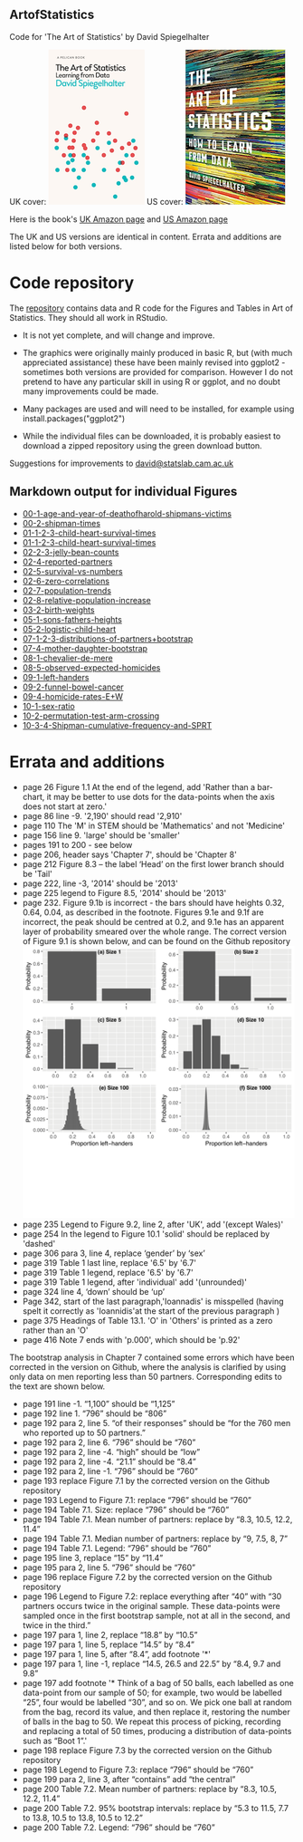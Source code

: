 ## ArtofStatistics
Code for 'The Art of Statistics' by David Spiegelhalter

UK cover: ![](art-cover.png) US cover:   ![](US-cover.png)   

Here is the book's [UK Amazon page](https://www.amazon.co.uk/Art-Statistics-Learning-Pelican-Books/dp/0241398630)
and [US Amazon page](https://www.amazon.com/Art-Statistics-How-Learn-Data/dp/1541618513/ref=sr_1_2?keywords=spiegelhalter&qid=1564306871&s=gateway&sr=8-2)

The UK and US versions are identical in content.  Errata and additions are listed below for both versions.

# Code repository

The [repository](https://github.com/dspiegel29/ArtofStatistics) contains data and R code for the Figures and Tables in Art of Statistics.  They should all work in RStudio.

* It is not yet complete, and will change and improve. 

* The graphics were originally mainly produced in basic R, but (with much appreciated assistance) these have been mainly revised into ggplot2 - sometimes both versions are provided for comparison.  However I do not pretend to have any particular skill in using R or ggplot, and no doubt many improvements could be made.

* Many packages are used and will need to be installed, for example using  install.packages("ggplot2")

* While the individual files can be downloaded, it is probably easiest to download a zipped repository using the green download button.

Suggestions for improvements to david@statslab.cam.ac.uk

## Markdown output for individual Figures

* [00-1-age-and-year-of-deathofharold-shipmans-victims](00-1-age-and-year-of-deathofharold-shipmans-victims/00-1-age-year-shipman_victims-x.html)
* [00-2-shipman-times](00-2-shipman-times/00-2-shipman-times-x.html)
* [01-1-2-3-child-heart-survival-times](01-1-2-3-child-heart-survival-times/01-3-child-heart-proportions-x.html)
* [01-1-2-3-child-heart-survival-times](01-1-2-3-child-heart-survival-times/01-1-child-heart-survival-x.html)
* [02-2-3-jelly-bean-counts](02-2-3-jelly-bean-counts/02-2-3-jelly-beans-count-x.html)
* [02-4-reported-partners](02-4-reported-partners/02-4-sexual-partners-x.html)
* [02-5-survival-vs-numbers](02-5-survival-vs-numbers/02-5-child-heart-surgery-x.html)
* [02-6-zero-correlations](02-6-zero-correlations/02-6-zero-correlations-x.html)
* [02-7-population-trends](02-7-population-trends/02-7-population-history-x.html)
* [02-8-relative-population-increase](02-8-relative-population-increase/02-8-relative-population-increase-x.html)
* [03-2-birth-weights](03-2-birth-weights/03-2-birthweights-old-x.html)
* [05-1-sons-fathers-heights](05-1-sons-fathers-heights/05-1-galton-heights-x.html)
* [05-2-logistic-child-heart](05-2-logistic-child-heart/05-2-logistic-child-heart-x.html)
* [07-1-2-3-distributions-of-partners+bootstrap](07-1-2-3-distributions-of-partners+bootstrap/07-1-2-3-partners-bootstrap-x.html)
* [07-4-mother-daughter-bootstrap](07-4-mother-daughter-bootstrap/07-4-mother-daughter-bootstrap-x.html)
* [08-1-chevalier-de-mere](08-1-chevalier-de-mere/08-1-mere-simulation-x.html)
* [08-5-observed-expected-homicides](08-5-observed-expected-homicides/08-5-observed-expected-homicides-x.html)
* [09-1-left-handers](09-1-left-handers/09-1-left-hander-binomial-x.html)
* [09-2-funnel-bowel-cancer](09-2-funnel-bowel-cancer/09-2-bowel-funnel-x.html)
* [09-4-homicide-rates-E+W](09-4-homicide-rates-E+W/09-4-homicide-trends-x.html)
* [10-1-sex-ratio](10-1-sex-ratio/10-1-sex-ratio-x.html)
* [10-2-permutation-test-arm-crossing](10-2-permutation-test-arm-crossing/10-2-arms-data-permutation-test-x.html)
* [10-3-4-Shipman-cumulative-frequency-and-SPRT](10-3-4-Shipman-cumulative-frequency-and-SPRT/10-3-4-shipman-sprt-x.html)





# Errata and additions

* page 26 Figure 1.1 At the end of the legend, add 'Rather than a bar-chart, it may be better to use dots for the data-points when the axis does not start at zero.'
* page 86 line -9. '2,190' should read '2,910'
* page 110 The 'M' in STEM should be 'Mathematics' and not 'Medicine'
* page 156 line 9.  'large' should be 'smaller' 
* pages 191 to 200 - see below
* page 206, header says 'Chapter 7', should be 'Chapter 8'
* page 212 Figure 8.3 – the label ‘Head’ on the first lower branch should be 'Tail'
* page 222, line -3, '2014' should be '2013'
* page 225 legend to Figure 8.5, '2014' should be '2013'
* page 232. Figure 9.1b is incorrect - the bars should have heights 0.32, 0.64, 0.04, as described in the footnote.  Figures 9.1e and 9.1f are incorrect, the peak should be centred at 0.2, and 9.1e has an apparent layer of probability smeared over the whole range.  The correct version of Figure 9.1 is shown below, and can be found on the Github repository
![](09-1-left-hander-binomial.png)
* page 235 Legend to Figure 9.2, line 2, after 'UK', add '(except Wales)'
* page 254 In the legend to Figure 10.1 'solid' should be replaced by 'dashed'  
* page 306 para 3, line 4, replace ‘gender’ by ‘sex’
* page 319 Table 1 last line, replace '6.5' by '6.7'
* page 319 Table 1 legend, replace '6.5' by '6.7'
* page 319 Table 1 legend, after 'individual' add '(unrounded)'
* page 324 line 4,   ‘down’ should be ‘up’
* Page 342, start of the last paragraph,'Ioannadis' is misspelled (having spelt it correctly as 'Ioannidis'at the start of the previous paragraph ) 
* page 375 Headings of Table 13.1.  'O' in 'Others' is printed as a zero rather than an 'O'
* page 416 Note 7 ends with 'p.000', which should be 'p.92'

The bootstrap analysis in Chapter 7 contained some errors which have been corrected in the version on Github, where the analysis is clarified by using only data on men reporting less than 50 partners. Corresponding edits to the text are shown below.

* page 191 line -1. “1,100” should be “1,125”
* page 192 line 1. “796” should be “806”
* page 192 para 2, line 5. “of their responses” should be “for the 760 men who reported up to 50 partners.”
* page 192 para 2, line 6. “796” should be “760”
* page 192 para 2, line -4. “high” should be “low”
* page 192 para 2, line -4. “21.1” should be “8.4”
* page 192 para 2, line -1. “796” should be “760”
* page 193 replace Figure 7.1 by the corrected version on the Github repository  
* page 193 Legend to Figure 7.1: replace  “796” should be “760”
* page 194 Table 7.1. Size: replace “796” should be “760”
* page 194 Table 7.1. Mean number of partners: replace by “8.3, 10.5, 12.2, 11.4”
* page 194 Table 7.1. Median number of partners: replace by “9, 7.5, 8, 7”
* page 194 Table 7.1. Legend: “796” should be “760”
* page 195 line 3, replace “15” by “11.4”
* page 195 para 2, line 5. “796” should be “760”
* page 196 replace Figure 7.2 by the corrected version on the Github repository  
* page 196 Legend to Figure 7.2: replace everything after “40” with  “30 partners occurs twice in the original sample. These data-points were sampled once in the first bootstrap sample, not at all in the second, and twice in the third.”
* page 197 para 1, line 2, replace “18.8” by “10.5”
* page 197 para 1, line 5, replace “14.5” by “8.4”
* page 197 para 1, line 5, after “8.4”, add footnote '*'
* page 197 para 1, line -1, replace “14.5, 26.5 and 22.5” by “8.4, 9.7 and 9.8”
* page 197 add footnote '* Think of a bag of 50 balls, each labelled as one data-point from our sample of 50; for example, two would be labelled “25”, four would be labelled “30”, and so on. We pick one ball at random from the bag, record its value, and then replace it, restoring the number of balls in the bag to 50. We repeat this process of picking, recording and replacing a total of 50 times, producing a distribution of data-points such as “Boot 1”.'
* page 198 replace Figure 7.3 by the corrected version on the Github repository  
* page 198 Legend to Figure 7.3: replace  “796” should be “760”
* page 199 para 2, line 3, after “contains” add “the central”
* page 200 Table 7.2. Mean number of partners: replace by “8.3, 10.5, 12.2, 11.4”
* page 200 Table 7.2. 95% bootstrap intervals: replace by “5.3 to 11.5, 7.7 to 13.8, 10.5 to 13.8,  10.5 to 12.2”
* page 200 Table 7.2. Legend: “796” should be “760”



